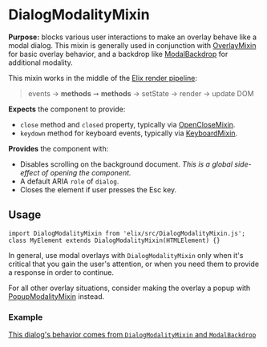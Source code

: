 # DialogModalityMixin

**Purpose:** blocks various user interactions to make an overlay behave like a modal dialog. This mixin is generally used in conjunction with [OverlayMixin](OverlayMixin) for basic overlay behavior, and a backdrop like [ModalBackdrop](ModalBackdrop) for additional modality.

This mixin works in the middle of the [Elix render pipeline](/documentation#elix-render-pipeline):

> events → **methods** ➞ **methods** → setState → render → update DOM

**Expects** the component to provide:
* `close` method and `closed` property, typically via [OpenCloseMixin](OpenCloseMixin).
* `keydown` method for keyboard events, typically via [KeyboardMixin](KeyboardMixin).

**Provides** the component with:
* Disables scrolling on the background document. *This is a global side-effect of opening the component.*
* A default ARIA `role` of `dialog`.
* Closes the element if user presses the Esc key.


## Usage

    import DialogModalityMixin from 'elix/src/DialogModalityMixin.js';
    class MyElement extends DialogModalityMixin(HTMLElement) {}

In general, use modal overlays with `DialogModalityMixin` only when it's critical that you gain the user's attention, or when you need them to provide a response in order to continue.

For all other overlay situations, consider making the overlay a popup with [PopupModalityMixin](PopupModalityMixin) instead.


### Example

[This dialog's behavior comes from `DialogModalityMixin` and `ModalBackdrop`](/demos/dialog.html)
